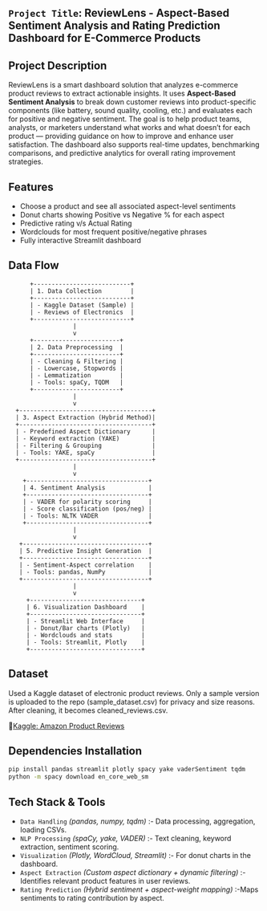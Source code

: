 ## `Project Title`: ReviewLens - Aspect-Based Sentiment Analysis and Rating Prediction Dashboard for E-Commerce Products

## Project Description
ReviewLens is a smart dashboard solution that analyzes e-commerce product reviews to extract actionable insights. It uses **Aspect-Based Sentiment Analysis** to break down customer reviews into product-specific components (like battery, sound quality, cooling, etc.) and evaluates each for positive and negative sentiment. The goal is to help product teams, analysts, or marketers understand what works and what doesn’t for each product — providing guidance on how to improve and enhance user satisfaction. The dashboard also supports real-time updates, benchmarking comparisons, and predictive analytics for overall rating improvement strategies.

## Features
- Choose a product and see all associated aspect-level sentiments
- Donut charts showing Positive vs Negative % for each aspect
- Predictive rating v/s Actual Rating
- Wordclouds for most frequent positive/negative phrases
- Fully interactive Streamlit dashboard

## Data Flow
          +---------------------------+
          | 1. Data Collection        |
          +---------------------------+
          | - Kaggle Dataset (Sample) |
          | - Reviews of Electronics  |
          +---------------------------+
                      |
                      v
          +------------------------+
          | 2. Data Preprocessing  |
          +------------------------+
          | - Cleaning & Filtering |
          | - Lowercase, Stopwords |
          | - Lemmatization        |
          | - Tools: spaCy, TQDM   |
          +------------------------+
                      |
                      v
      +-------------------------------------+
      | 3. Aspect Extraction (Hybrid Method)|
      +-------------------------------------+
      | - Predefined Aspect Dictionary      |
      | - Keyword extraction (YAKE)         |
      | - Filtering & Grouping              |
      | - Tools: YAKE, spaCy                |
      +-------------------------------------+
                      |
                      v
        +----------------------------------+
        | 4. Sentiment Analysis            |
        +----------------------------------+
        | - VADER for polarity scoring     |
        | - Score classification (pos/neg) |
        | - Tools: NLTK VADER              |
        +----------------------------------+
                      |
                      v
       +-----------------------------------+
       | 5. Predictive Insight Generation  |
       +-----------------------------------+
       | - Sentiment-Aspect correlation    |
       | - Tools: pandas, NumPy            |
       +-----------------------------------+
                      |
                      v
         +-------------------------------+
         | 6. Visualization Dashboard    |
         +-------------------------------+
         | - Streamlit Web Interface     |
         | - Donut/Bar charts (Plotly)   |
         | - Wordclouds and stats        |
         | - Tools: Streamlit, Plotly    |
         +-------------------------------+

## Dataset
Used a Kaggle dataset of electronic product reviews. Only a sample version is uploaded to the repo (sample_dataset.csv) for privacy and size reasons. After cleaning, it becomes cleaned_reviews.csv.

🔗[Kaggle: Amazon Product Reviews](https://www.kaggle.com/datasets/shivamparab/amazon-electronics-reviews)

## Dependencies Installation
```bash
pip install pandas streamlit plotly spacy yake vaderSentiment tqdm
python -m spacy download en_core_web_sm
```
## Tech Stack & Tools
- `Data Handling`	_(pandas, numpy, tqdm)_ :- Data processing, aggregation, loading CSVs.
- `NLP Processing`	_(spaCy, yake, VADER)_ :- Text cleaning, keyword extraction, sentiment scoring.
- `Visualization`	_(Plotly, WordCloud, Streamlit)_ :- For donut charts in the dashboard.
- `Aspect Extraction` _(Custom aspect dictionary + dynamic filtering)_ :- Identifies relevant product features in user reviews.
- `Rating Prediction` _(Hybrid sentiment + aspect-weight mapping)_ :-Maps sentiments to rating contribution by aspect.


